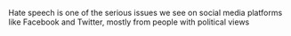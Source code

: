 Hate speech is one of the serious issues we see on social media platforms like Facebook and Twitter, mostly from people with political views